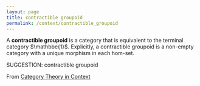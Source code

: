 ```yaml
---
layout: page
title: contractible groupoid
permalink: /context/contractible_groupoid
---
```

A **contractible groupoid** is a category that is equivalent to the terminal category $\mathbbe{1}$. Explicitly, a contractible groupoid is a non-empty category with a unique morphism in each hom-set.

SUGGESTION: contractible groupoid

From [Category Theory in Context](https://mathgloss.github.io/MathGloss/context.html)